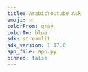 ```yaml
---
title: ArabicYoutube Ask
emoji: 📈
colorFrom: gray
colorTo: blue
sdk: streamlit
sdk_version: 1.17.0
app_file: app.py
pinned: false
---
```

